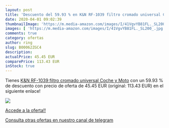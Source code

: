 ```yaml
---
layout: post
title: 'Descuento del 59.93 % en K&N RF-1039 filtro cromado universal Coc'
date: 2020-04-01 09:02:39
thumbnailImage: 'https://m.media-amazon.com/images/I/41VgvYB81FL._SL200_.jpg'
images: [ 'https://m.media-amazon.com/images/I/41VgvYB81FL._SL200_.jpg' ]
comments: true
category: ofertas
author: ring
slug: B00062ZGC4
description:
actualPrice: 45.45 EUR
comparePrice: 113.43 EUR
inStock: true
---
```


Tienes [K&N RF-1039 filtro cromado universal Coche y Moto](https://www.amazon.com/dp/B00062ZGC4/?tag=redken08-20) con un 59.93 % de descuento con precio de oferta de 45.45 EUR (original: 113.43 EUR) en el siguiente enlace!

[![](https://m.media-amazon.com/images/I/41VgvYB81FL._SL200_.jpg)](https://www.amazon.com/dp/B00062ZGC4/?tag=redken08-20)

[Accede a la oferta!!](https://www.amazon.com/dp/B00062ZGC4/?tag=redken08-20)

[Consulta otras ofertas en nuestro canal de telegram](https://t.me/s/ofertas25)
